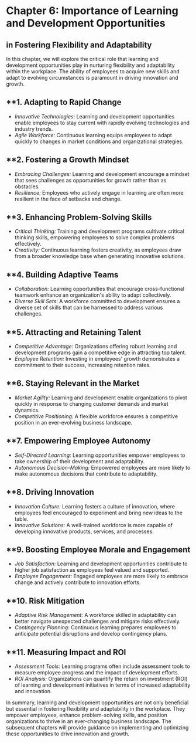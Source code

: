 Chapter 6: Importance of Learning and Development Opportunities
===============================================================

in Fostering Flexibility and Adaptability
-----------------------------------------

In this chapter, we will explore the critical role that learning and development opportunities play in nurturing flexibility and adaptability within the workplace. The ability of employees to acquire new skills and adapt to evolving circumstances is paramount in driving innovation and growth.

\*\*1. **Adapting to Rapid Change**
-----------------------------------

* *Innovative Technologies:* Learning and development opportunities enable employees to stay current with rapidly evolving technologies and industry trends.
* *Agile Workforce:* Continuous learning equips employees to adapt quickly to changes in market conditions and organizational strategies.

\*\*2. **Fostering a Growth Mindset**
-------------------------------------

* *Embracing Challenges:* Learning and development encourage a mindset that sees challenges as opportunities for growth rather than as obstacles.
* *Resilience:* Employees who actively engage in learning are often more resilient in the face of setbacks and change.

\*\*3. **Enhancing Problem-Solving Skills**
-------------------------------------------

* *Critical Thinking:* Training and development programs cultivate critical thinking skills, empowering employees to solve complex problems effectively.
* *Creativity:* Continuous learning fosters creativity, as employees draw from a broader knowledge base when generating innovative solutions.

\*\*4. **Building Adaptive Teams**
----------------------------------

* *Collaboration:* Learning opportunities that encourage cross-functional teamwork enhance an organization's ability to adapt collectively.
* *Diverse Skill Sets:* A workforce committed to development ensures a diverse set of skills that can be harnessed to address various challenges.

\*\*5. **Attracting and Retaining Talent**
------------------------------------------

* *Competitive Advantage:* Organizations offering robust learning and development programs gain a competitive edge in attracting top talent.
* *Employee Retention:* Investing in employees' growth demonstrates a commitment to their success, increasing retention rates.

\*\*6. **Staying Relevant in the Market**
-----------------------------------------

* *Market Agility:* Learning and development enable organizations to pivot quickly in response to changing customer demands and market dynamics.
* *Competitive Positioning:* A flexible workforce ensures a competitive position in an ever-evolving business landscape.

\*\*7. **Empowering Employee Autonomy**
---------------------------------------

* *Self-Directed Learning:* Learning opportunities empower employees to take ownership of their development and adaptability.
* *Autonomous Decision-Making:* Empowered employees are more likely to make autonomous decisions that contribute to adaptability.

\*\*8. **Driving Innovation**
-----------------------------

* *Innovation Culture:* Learning fosters a culture of innovation, where employees feel encouraged to experiment and bring new ideas to the table.
* *Innovative Solutions:* A well-trained workforce is more capable of developing innovative products, services, and processes.

\*\*9. **Boosting Employee Morale and Engagement**
--------------------------------------------------

* *Job Satisfaction:* Learning and development opportunities contribute to higher job satisfaction as employees feel valued and supported.
* *Employee Engagement:* Engaged employees are more likely to embrace change and actively contribute to innovation efforts.

\*\*10. **Risk Mitigation**
---------------------------

* *Adaptive Risk Management:* A workforce skilled in adaptability can better navigate unexpected challenges and mitigate risks effectively.
* *Contingency Planning:* Continuous learning prepares employees to anticipate potential disruptions and develop contingency plans.

\*\*11. **Measuring Impact and ROI**
------------------------------------

* *Assessment Tools:* Learning programs often include assessment tools to measure employee progress and the impact of development efforts.
* *ROI Analysis:* Organizations can quantify the return on investment (ROI) of learning and development initiatives in terms of increased adaptability and innovation.

In summary, learning and development opportunities are not only beneficial but essential in fostering flexibility and adaptability in the workplace. They empower employees, enhance problem-solving skills, and position organizations to thrive in an ever-changing business landscape. The subsequent chapters will provide guidance on implementing and optimizing these opportunities to drive innovation and growth.
